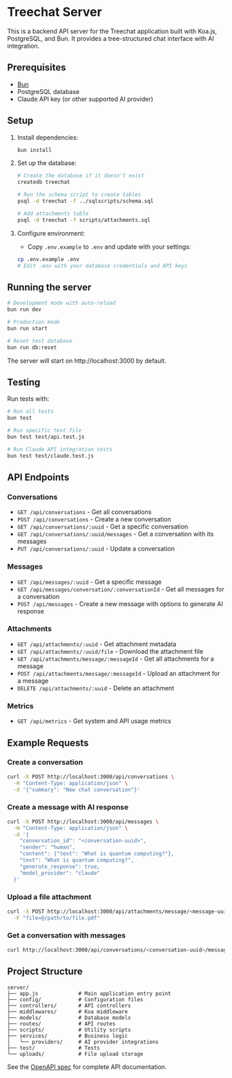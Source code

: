 # Treechat Server

This is a backend API server for the Treechat application built with Koa.js, PostgreSQL, and Bun. It provides a tree-structured chat interface with AI integration.

## Prerequisites

- [Bun](https://bun.sh/)
- PostgreSQL database
- Claude API key (or other supported AI provider)

## Setup

1. Install dependencies:
   ```bash
   bun install
   ```

2. Set up the database:
   ```bash
   # Create the database if it doesn't exist
   createdb treechat
   
   # Run the schema script to create tables
   psql -d treechat -f ../sqlscripts/schema.sql
   
   # Add attachments table
   psql -d treechat -f scripts/attachments.sql
   ```

3. Configure environment:
   - Copy `.env.example` to `.env` and update with your settings:
   ```bash
   cp .env.example .env
   # Edit .env with your database credentials and API keys
   ```

## Running the server

```bash
# Development mode with auto-reload
bun run dev

# Production mode
bun run start

# Reset test database
bun run db:reset
```

The server will start on http://localhost:3000 by default.

## Testing

Run tests with:

```bash
# Run all tests
bun test

# Run specific test file
bun test test/api.test.js

# Run Claude API integration tests
bun test test/claude.test.js
```

## API Endpoints

### Conversations

- `GET /api/conversations` - Get all conversations
- `POST /api/conversations` - Create a new conversation
- `GET /api/conversations/:uuid` - Get a specific conversation
- `GET /api/conversations/:uuid/messages` - Get a conversation with its messages
- `PUT /api/conversations/:uuid` - Update a conversation

### Messages

- `GET /api/messages/:uuid` - Get a specific message
- `GET /api/messages/conversation/:conversationId` - Get all messages for a conversation
- `POST /api/messages` - Create a new message with options to generate AI response

### Attachments

- `GET /api/attachments/:uuid` - Get attachment metadata
- `GET /api/attachments/:uuid/file` - Download the attachment file
- `GET /api/attachments/message/:messageId` - Get all attachments for a message
- `POST /api/attachments/message/:messageId` - Upload an attachment for a message
- `DELETE /api/attachments/:uuid` - Delete an attachment

### Metrics

- `GET /api/metrics` - Get system and API usage metrics

## Example Requests

### Create a conversation

```bash
curl -X POST http://localhost:3000/api/conversations \
  -H "Content-Type: application/json" \
  -d '{"summary": "New chat conversation"}'
```

### Create a message with AI response

```bash
curl -X POST http://localhost:3000/api/messages \
  -H "Content-Type: application/json" \
  -d '{
    "conversation_id": "<conversation-uuid>",
    "sender": "human",
    "content": {"text": "What is quantum computing?"},
    "text": "What is quantum computing?",
    "generate_response": true,
    "model_provider": "claude"
  }'
```

### Upload a file attachment

```bash
curl -X POST http://localhost:3000/api/attachments/message/<message-uuid> \
  -F "file=@/path/to/file.pdf"
```

### Get a conversation with messages

```bash
curl http://localhost:3000/api/conversations/<conversation-uuid>/messages
```

## Project Structure

```
server/
├── app.js             # Main application entry point
├── config/            # Configuration files
├── controllers/       # API controllers
├── middlewares/       # Koa middleware
├── models/            # Database models
├── routes/            # API routes
├── scripts/           # Utility scripts
├── services/          # Business logic
│   └── providers/     # AI provider integrations
├── test/              # Tests
└── uploads/           # File upload storage
```

See the [OpenAPI spec](./openapi.yaml) for complete API documentation.
